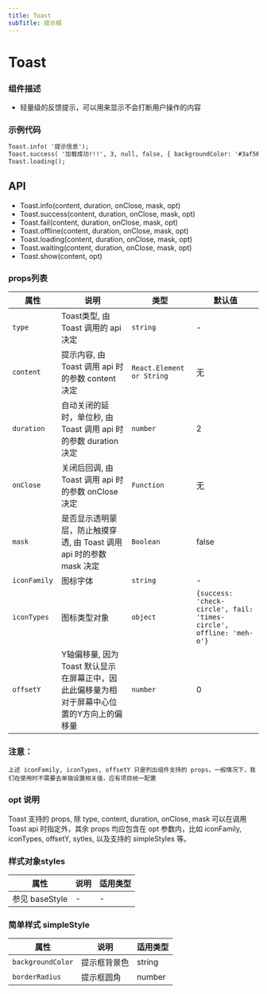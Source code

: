```yaml
---
title: Toast
subTitle: 提示框
---
```


# Toast

### 组件描述
- 轻量级的反馈提示，可以用来显示不会打断用户操作的内容

### 示例代码

```html
Toast.info( '提示信息');
Toast.success( '加载成功!!!', 3, null, false, { backgroundColor: '#3af568' });
Toast.loading();
```

## API
- Toast.info(content, duration, onClose, mask, opt)
- Toast.success(content, duration, onClose, mask, opt)
- Toast.fail(content, duration, onClose, mask, opt)
- Toast.offline(content, duration, onClose, mask, opt)
- Toast.loading(content, duration, onClose, mask, opt)
- Toast.waiting(content, duration, onClose, mask, opt)
- Toast.show(content, opt)

### props列表

属性 | 说明 | 类型 | 默认值
----|-----|------|------
`type` | Toast类型, 由 Toast 调用的 api 决定 | `string` | -
`content` | 提示内容, 由 Toast 调用 api 时的参数 content 决定 | `React.Element or String` | 无
`duration`| 自动关闭的延时，单位秒, 由 Toast 调用 api 时的参数 duration 决定 | `number`  | 2
`onClose` | 关闭后回调, 由 Toast 调用 api 时的参数 onClose 决定  | `Function` | 无
`mask` | 是否显示透明蒙层，防止触摸穿透, 由 Toast 调用 api 时的参数 mask 决定  | `Boolean` | false
`iconFamily ` | 图标字体  | `string` | -
`iconTypes ` | 图标类型对象  | `object` | `{success: 'check-circle', fail: 'times-circle', offline: 'meh-o'}`
`offsetY ` | Y轴偏移量, 因为 Toast 默认显示在屏幕正中，因此此偏移量为相对于屏幕中心位置的Y方向上的偏移量  | `number` | 0


### 注意：
```warning
上述 iconFamily, iconTypes, offsetY 只是列出组件支持的 props，一般情况下，我们在使用时不需要去单独设置相关值，应有项目统一配置
```

### opt 说明
Toast 支持的 props, 除 type, content, duration, onClose, mask 可以在调用 Toast api 时指定外，其余 props 均应包含在 opt 参数内，比如 iconFamily, iconTypes, offsetY, sytles, 以及支持的 simpleStyles 等。


### 样式对象styles

属性 | 说明 | 适用类型
----|-----|------
参见 baseStyle | - | -


### 简单样式 simpleStyle
属性 | 说明 | 适用类型
----|-----|------
`backgroundColor` | 提示框背景色 | string
`borderRadius` | 提示框圆角 | number